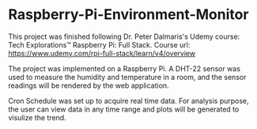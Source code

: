 # Raspberry-Pi-Environment-Monitor
This project was finished following Dr. Peter Dalmaris's Udemy course: Tech Explorations™ Raspberry Pi: Full Stack. Course url: https://www.udemy.com/rpi-full-stack/learn/v4/overview

The project was implemented on a Raspberry Pi. A DHT-22 sensor was used to measure the humidity and temperature in a room, and the sensor readings will be rendered by the web application. 

Cron Schedule was set up to acquire real time data. For analysis purpose, the user can view data in any time range and plots will be generated to visulize the trend.
